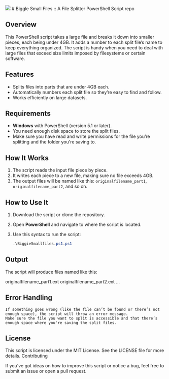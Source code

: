 <img src="https://it.buf0rd.com/blog/images/biggiesmallfiles.png">
# Biggle Small Files :: A File Splitter PowerShell Script repo

## Overview

This PowerShell script takes a large file and breaks it down into smaller pieces, each being under 4GB. It adds a number to each split file’s name to keep everything organized. The script is handy when you need to deal with large files that exceed size limits imposed by filesystems or certain software.

## Features

- Splits files into parts that are under 4GB each.
- Automatically numbers each split file so they’re easy to find and follow.
- Works efficiently on large datasets.

## Requirements

- **Windows** with PowerShell (version 5.1 or later).
- You need enough disk space to store the split files.
- Make sure you have read and write permissions for the file you’re splitting and the folder you're saving to.

## How It Works

1. The script reads the input file piece by piece.
2. It writes each piece to a new file, making sure no file exceeds 4GB.
3. The output files will be named like this: `originalfilename_part1`, `originalfilename_part2`, and so on.

## How to Use It

1. Download the script or clone the repository.
2. Open **PowerShell** and navigate to where the script is located.


4. Use this syntax to run the script:

   ```powershell
   .\BiggieSmallfiles.ps1.ps1

## Output

The script will produce files named like this:

originalfilename_part1.ext
originalfilename_part2.ext
...

## Error Handling

    If something goes wrong (like the file can’t be found or there’s not enough space), the script will throw an error message.
    Make sure the file you want to split is accessible and that there’s enough space where you're saving the split files.

## License

This script is licensed under the MIT License. See the LICENSE file for more details.
Contributing

If you’ve got ideas on how to improve this script or notice a bug, feel free to submit an issue or open a pull request.
